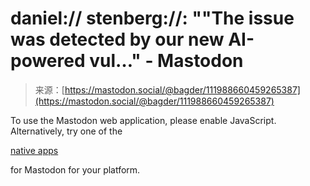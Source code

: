 <!--yml
category: 未分类
date: 2024-05-29 13:20:13
-->

# daniel:// stenberg://: ""The issue was detected by our new AI-powered vul…" - Mastodon

> 来源：[https://mastodon.social/@bagder/111988660459265387](https://mastodon.social/@bagder/111988660459265387)

To use the Mastodon web application, please enable JavaScript. Alternatively, try one of the

[native apps](https://joinmastodon.org/apps)

for Mastodon for your platform.